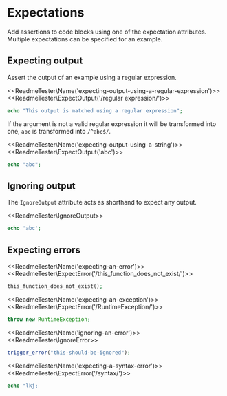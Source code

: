 # Expectations

Add assertions to code blocks using one of the expectation attributes.
Multiple expectations can be specified for an example.

## Expecting output

Assert the output of an example using a regular expression.

<<ReadmeTester\Name('expecting-output-using-a-regular-expression')>>
<<ReadmeTester\ExpectOutput('/regular expression/')>>
```php
echo "This output is matched using a regular expression";
```

If the argument is not a valid regular expression it will be transformed into
one, `abc` is transformed into `/^abc$/`.

<<ReadmeTester\Name('expecting-output-using-a-string')>>
<<ReadmeTester\ExpectOutput('abc')>>
```php
echo "abc";
```

## Ignoring output

The `IgnoreOutput` attribute acts as shorthand to expect any output.

<<ReadmeTester\IgnoreOutput>>
```php
echo 'abc';
```

## Expecting errors

<<ReadmeTester\Name('expecting-an-error')>>
<<ReadmeTester\ExpectError('/this_function_does_not_exist/')>>
```php
this_function_does_not_exist();
```

<<ReadmeTester\Name('expecting-an-exception')>>
<<ReadmeTester\ExpectError('/RuntimeException/')>>
```php
throw new RuntimeException;
```

<<ReadmeTester\Name('ignoring-an-error')>>
<<ReadmeTester\IgnoreError>>
```php
trigger_error("this-should-be-ignored");
```

<<ReadmeTester\Name('expecting-a-syntax-error')>>
<<ReadmeTester\ExpectError('/syntax/')>>
```php
echo "lkj;
```
